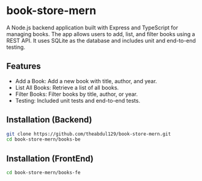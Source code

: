 # book-store-mern
A Node.js backend application built with Express and TypeScript for managing books. The app allows users to add, list, and filter books using a REST API. It uses SQLite as the database and includes unit and end-to-end testing.

## Features

- Add a Book: Add a new book with title, author, and year.
- List All Books: Retrieve a list of all books.
- Filter Books: Filter books by title, author, or year.
- Testing: Included unit tests and end-to-end tests.

## Installation (Backend)

```bash
git clone https://github.com/theabdul129/book-store-mern.git
cd book-store-mern/books-be
```

## Installation (FrontEnd)

```bash
cd book-store-mern/books-fe
```
